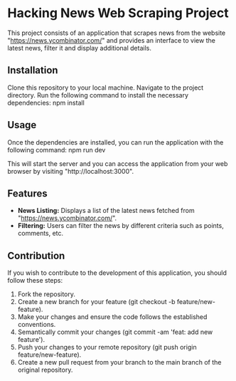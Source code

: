 # Hacking News Web Scraping Project

This project consists of an application that scrapes news from the website "https://news.ycombinator.com/" and provides an interface to view the latest news, filter it and display additional details.

## Installation

Clone this repository to your local machine.
Navigate to the project directory.
Run the following command to install the necessary dependencies: npm install

## Usage

Once the dependencies are installed, you can run the application with the following command:
npm run dev

This will start the server and you can access the application from your web browser by visiting "http://localhost:3000".

## Features

- **News Listing:** Displays a list of the latest news fetched from "https://news.ycombinator.com/".
- **Filtering:** Users can filter the news by different criteria such as points, comments, etc.
  
## Contribution

If you wish to contribute to the development of this application, you should follow these steps:

1. Fork the repository.
2. Create a new branch for your feature (git checkout -b feature/new-feature).
3. Make your changes and ensure the code follows the established conventions.
4. Semantically commit your changes (git commit -am 'feat: add new feature').
5. Push your changes to your remote repository (git push origin feature/new-feature).
6. Create a new pull request from your branch to the main branch of the original repository.
